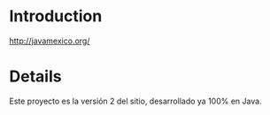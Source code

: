 # Introduction #

http://javamexico.org/

# Details #

Este proyecto es la versión 2 del sitio, desarrollado ya 100% en Java.